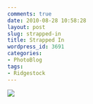 ```yaml
---
comments: true
date: 2010-08-28 10:58:28
layout: post
slug: strapped-in
title: Strapped In
wordpress_id: 3691
categories:
- PhotoBlog
tags:
- Ridgestock
---
```


![](http://ryanfitzer.com/main/wp-content/uploads/2010/08/2010-08-26-at-16-22-13.jpg)
